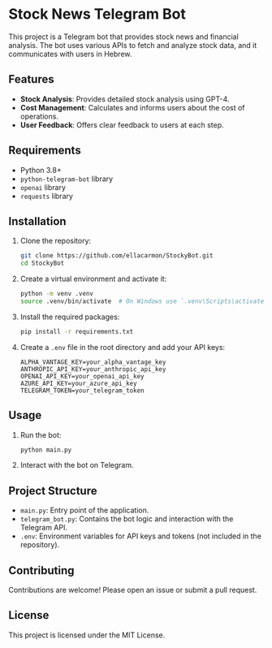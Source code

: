 # Stock News Telegram Bot

This project is a Telegram bot that provides stock news and financial analysis. The bot uses various APIs to fetch and analyze stock data, and it communicates with users in Hebrew.

## Features

- **Stock Analysis**: Provides detailed stock analysis using GPT-4.
- **Cost Management**: Calculates and informs users about the cost of operations.
- **User Feedback**: Offers clear feedback to users at each step.

## Requirements

- Python 3.8+
- `python-telegram-bot` library
- `openai` library
- `requests` library

## Installation

1. Clone the repository:
    ```sh
    git clone https://github.com/ellacarmon/StockyBot.git
    cd StockyBot
    ```

2. Create a virtual environment and activate it:
    ```sh
    python -m venv .venv
    source .venv/bin/activate  # On Windows use `.venv\Scripts\activate`
    ```

3. Install the required packages:
    ```sh
    pip install -r requirements.txt
    ```

4. Create a `.env` file in the root directory and add your API keys:
    ```dotenv
    ALPHA_VANTAGE_KEY=your_alpha_vantage_key
    ANTHROPIC_API_KEY=your_anthropic_api_key
    OPENAI_API_KEY=your_openai_api_key
    AZURE_API_KEY=your_azure_api_key
    TELEGRAM_TOKEN=your_telegram_token
    ```

## Usage

1. Run the bot:
    ```sh
    python main.py
    ```

2. Interact with the bot on Telegram.

## Project Structure

- `main.py`: Entry point of the application.
- `telegram_bot.py`: Contains the bot logic and interaction with the Telegram API.
- `.env`: Environment variables for API keys and tokens (not included in the repository).

## Contributing

Contributions are welcome! Please open an issue or submit a pull request.

## License

This project is licensed under the MIT License.
